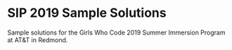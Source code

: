 # SIP 2019 Sample Solutions
Sample solutions for the Girls Who Code 2019 Summer Immersion Program at AT&T in Redmond.

